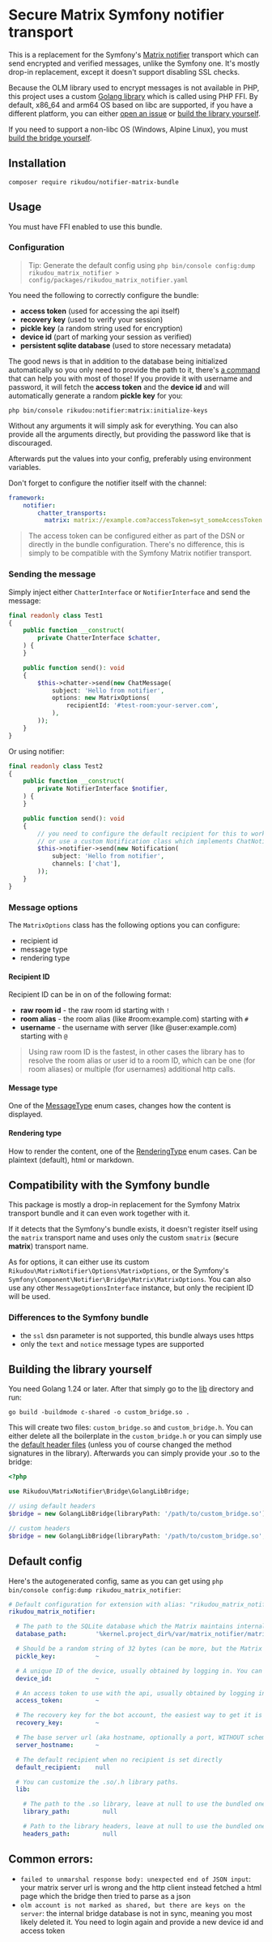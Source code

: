 # Secure Matrix Symfony notifier transport

This is a replacement for the Symfony's [Matrix notifier](https://github.com/symfony/symfony/tree/7.3/src/Symfony/Component/Notifier/Bridge/Matrix) transport which can send encrypted and verified messages, unlike the Symfony one.
It's mostly drop-in replacement, except it doesn't support disabling SSL checks.

Because the OLM library used to encrypt messages is not available in PHP, this project uses a custom [Golang library](lib) which is called using PHP FFI. By default, x86_64 and arm64 OS based on libc are supported,
if you have a different platform, you can either [open an issue](https://github.com/RikudouSage/SecureMatrixNotifierBundle/issues/new) or [build the library yourself](#building-the-library-yourself).

If you need to support a non-libc OS (Windows, Alpine Linux), you must [build the bridge yourself](#building-the-library-yourself).

## Installation

`composer require rikudou/notifier-matrix-bundle`

## Usage

You must have FFI enabled to use this bundle.

### Configuration

> Tip: Generate the default config using `php bin/console config:dump rikudou_matrix_notifier > config/packages/rikudou_matrix_notifier.yaml`

You need the following to correctly configure the bundle:

- **access token** (used for accessing the api itself)
- **recovery key** (used to verify your session)
- **pickle key** (a random string used for encryption)
- **device id** (part of marking your session as verified)
- **persistent sqlite database** (used to store necessary metadata)

The good news is that in addition to the database being initialized automatically so you only need to provide the path to it,
there's [a command](src/Command/InitializeCommand.php) that can help you with most of those! If you provide it with username and password,
it will fetch the **access token** and the **device id** and will automatically generate a random **pickle key** for you:

`php bin/console rikudou:notifier:matrix:initialize-keys`

Without any arguments it will simply ask for everything. You can also provide all the arguments directly, but providing
the password like that is discouraged.

Afterwards put the values into your config, preferably using environment variables.

Don't forget to configure the notifier itself with the channel:

```yaml
framework:
    notifier:
        chatter_transports:
          matrix: matrix://example.com?accessToken=syt_someAccessToken
```

> The access token can be configured either as part of the DSN or directly in the bundle configuration. There's
> no difference, this is simply to be compatible with the Symfony Matrix notifier transport.

### Sending the message

Simply inject either `ChatterInterface` or `NotifierInterface` and send the message:

```php
final readonly class Test1
{
    public function __construct(
        private ChatterInterface $chatter,
    ) {
    }

    public function send(): void
    {
        $this->chatter->send(new ChatMessage(
            subject: 'Hello from notifier',
            options: new MatrixOptions(
                recipientId: '#test-room:your-server.com',
            ),
        ));
    }
}
```

Or using notifier:

```php
final readonly class Test2
{
    public function __construct(
        private NotifierInterface $notifier,
    ) {
    }

    public function send(): void
    {
        // you need to configure the default recipient for this to work
        // or use a custom Notification class which implements ChatNotificationInterface
        $this->notifier->send(new Notification(
            subject: 'Hello from notifier',
            channels: ['chat'],
        ));
    }
}
```

### Message options

The `MatrixOptions` class has the following options you can configure:

- recipient id
- message type
- rendering type

#### Recipient ID

Recipient ID can be in on of the following format:

- **raw room id** - the raw room id starting with `!`
- **room alias** - the room alias (like #room:example.com) starting with `#`
- **username** - the username with server (like @user:example.com) starting with `@`

> Using raw room ID is the fastest, in other cases the library has to resolve the room alias or user id
> to a room ID, which can be one (for room aliases) or multiple (for usernames) additional http calls.

#### Message type

One of the [MessageType](src/Enum/MessageType.php) enum cases, changes how the content is displayed.

#### Rendering type

How to render the content, one of the [RenderingType](src/Enum/RenderingType.php) enum cases.
Can be plaintext (default), html or markdown.

## Compatibility with the Symfony bundle

This package is mostly a drop-in replacement for the Symfony Matrix transport bundle and it can even work together with
it.

If it detects that the Symfony's bundle exists, it doesn't register itself using the `matrix` transport name and
uses only the custom `smatrix` (**s**ecure **matrix**) transport name.

As for options, it can either use its custom `Rikudou\MatrixNotifier\Options\MatrixOptions`, or the Symfony's
`Symfony\Component\Notifier\Bridge\Matrix\MatrixOptions`. You can also use any other `MessageOptionsInterface`
instance, but only the recipient ID will be used.

### Differences to the Symfony bundle

- the `ssl` dsn parameter is not supported, this bundle always uses https
- only the `text` and `notice` message types are supported

## Building the library yourself

You need Golang 1.24 or later. After that simply go to the [lib](lib) directory and run:

`go build -buildmode c-shared -o custom_bridge.so .`

This will create two files: `custom_bridge.so` and `custom_bridge.h`. You can either delete all the boilerplate in the
`custom_bridge.h` or you can simply use the [default header files](lib/out/x86/libmatrix.linux.x86.64.h) (unless
you of course changed the method signatures in the library). Afterwards you can simply provide your .so to the bridge:

```php
<?php

use Rikudou\MatrixNotifier\Bridge\GolangLibBridge;

// using default headers
$bridge = new GolangLibBridge(libraryPath: '/path/to/custom_bridge.so');

// custom headers
$bridge = new GolangLibBridge(libraryPath: '/path/to/custom_bridge.so', headerPath: '/path/to/custom_bridge.h');
```

## Default config

Here's the autogenerated config, same as you can get using `php bin/console config:dump rikudou_matrix_notifier`:

```yaml
# Default configuration for extension with alias: "rikudou_matrix_notifier"
rikudou_matrix_notifier:

  # The path to the SQLite database which the Matrix maintains internally, it holds stuff such as room state, cryptography configuration and is needed for the bridge to function. If you lose this database, you must login again and get a new device ID.
  database_path:        '%kernel.project_dir%/var/matrix_notifier/matrix_internal.sqlite3'

  # Should be a random string of 32 bytes (can be more, but the Matrix bridge truncates it internally), used for encrypting/decrypting local account data. You can use the rikudou:notifier:matrix:initialize-keys command to generate a secure random string.
  pickle_key:           ~

  # A unique ID of the device, usually obtained by logging in. You can use the rikudou:notifier:matrix:initialize-keys command to login and generate a device ID.
  device_id:            ~

  # An access token to use with the api, usually obtained by logging in. You can use the rikudou:notifier:matrix:initialize-keys command to login and generate an access token. Can be also set as part of the notifier DSN for compatibility purposes.
  access_token:         ~

  # The recovery key for the bot account, the easiest way to get it is to login to the account using Element and copying it from there (or setting it up if you have not yet). Note that this is the most sensitive secret a Matrix account has (even more than your password), treat it with care.
  recovery_key:         ~

  # The base server url (aka hostname, optionally a port, WITHOUT scheme). Only needed if you plan to use the rikudou:notifier:matrix:initialize-keys command. Can be called as rikudou.matrix_notifier.server_hostname parameter
  server_hostname:      ~

  # The default recipient when no recipient is set directly
  default_recipient:    null

  # You can customize the .so/.h library paths.
  lib:

    # The path to the .so library, leave at null to use the bundled one.
    library_path:         null

    # Path to the library headers, leave at null to use the bundled one.
    headers_path:         null
```

## Common errors:

- `failed to unmarshal response body: unexpected end of JSON input`: your matrix server url is wrong and the http
  client instead fetched a html page which the bridge then tried to parse as a json
- `olm account is not marked as shared, but there are keys on the server`: the internal bridge database
  is not in sync, meaning you most likely deleted it. You need to login again and provide a new device id
  and access token
